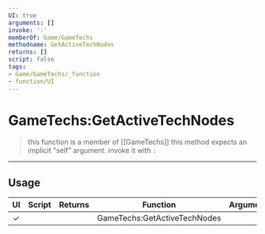 ```yaml
---
UI: true
arguments: []
invoke: ':'
memberOf: Game/GameTechs
methodname: GetActiveTechNodes
returns: []
script: false
tags:
- Game/GameTechs/_function
- function/UI
---
```

# GameTechs:GetActiveTechNodes
> this function is a member of [[GameTechs]]
> this method expects an implicit "self" argument. invoke it with `:`
-----
## Usage
|  UI | Script | Returns | Function | Arguments |
|:---:|:------:|-------:|:--------:|:---------|
|✓| ||GameTechs:GetActiveTechNodes||
